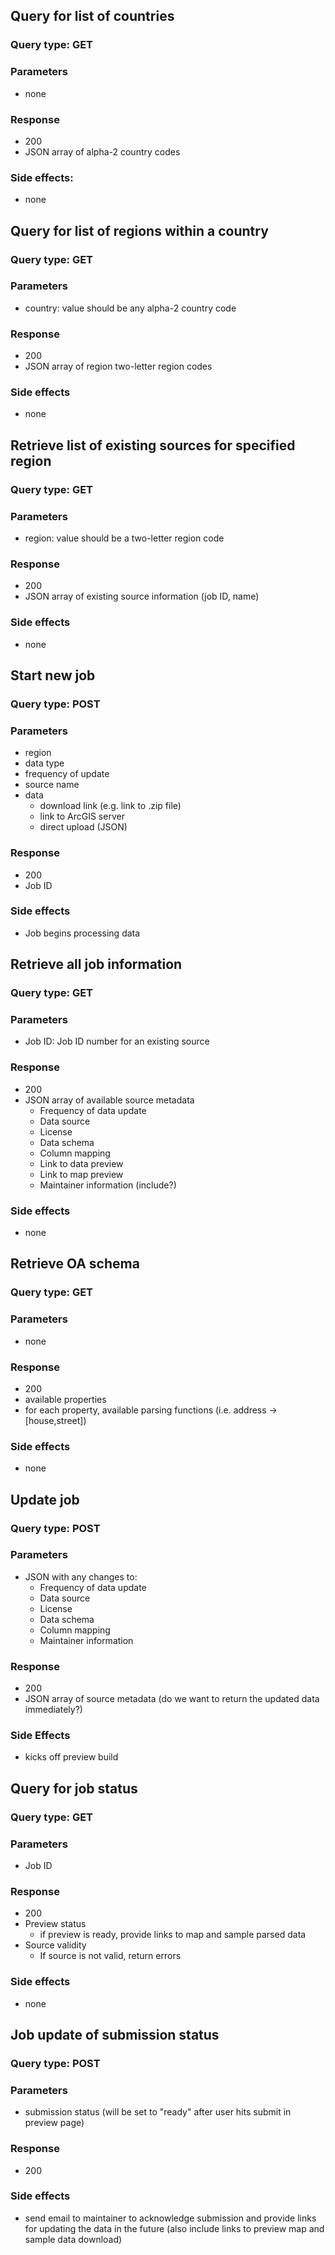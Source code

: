 ## Query for list of countries
### Query type: GET
### Parameters 
- none
### Response 
- 200
- JSON array of alpha-2 country codes
### Side effects:
- none

## Query for list of regions within a country
### Query type: GET
### Parameters 
- country: value should be any alpha-2 country code
### Response
- 200
- JSON array of region two-letter region codes
### Side effects
- none

## Retrieve list of existing sources for specified region
### Query type: GET
### Parameters 
- region: value should be a two-letter region code
### Response 
- 200
- JSON array of existing source information (job ID, name)
### Side effects
- none

## Start new job
### Query type: POST
### Parameters
- region
- data type
- frequency of update
- source name
- data 
  - download link (e.g. link to .zip file)
  - link to ArcGIS server
  - direct upload (JSON)
### Response
- 200
- Job ID
### Side effects
- Job begins processing data

## Retrieve all job information
### Query type: GET
### Parameters 
- Job ID: Job ID number for an existing source
### Response 
- 200 
- JSON array of available source metadata
  - Frequency of data update
  - Data source
  - License
  - Data schema
  - Column mapping
  - Link to data preview
  - Link to map preview
  - Maintainer information (include?)
### Side effects
- none

## Retrieve OA schema
### Query type: GET
### Parameters
- none
### Response
- 200
- available properties
- for each property, available parsing functions (i.e. address -> [house,street])
### Side effects
- none

## Update job
### Query type: POST
### Parameters
- JSON with any changes to: 
  - Frequency of data update
  - Data source
  - License
  - Data schema
  - Column mapping
  - Maintainer information
### Response
- 200
- JSON array of source metadata (do we want to return the updated data immediately?)
### Side Effects
- kicks off preview build

## Query for job status
### Query type: GET
### Parameters
- Job ID
### Response
- 200
- Preview status
  - if preview is ready, provide links to map and sample parsed data
- Source validity
  - If source is not valid, return errors
### Side effects
- none

## Job update of submission status
### Query type: POST
### Parameters
- submission status (will be set to "ready" after user hits submit in preview page)
### Response
- 200
### Side effects
- send email to maintainer to acknowledge submission and provide links for updating the data in the future (also include links to preview map and sample data download)